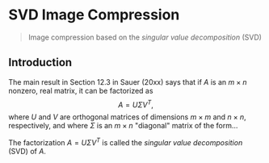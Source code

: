 # SVD Image Compression

> Image compression based on the _singular value decomposition_ (SVD)

## Introduction

The main result in Section 12.3 in Sauer (20xx) says that if $A$ is an $m \times n$ nonzero, real matrix, it can be factorized as
$$
A= U \Sigma V^T,
$$
where $U$ and $V$ are orthogonal matrices of dimensions $m \times m$ and $n \times n$, respectively, and where $\Sigma$ is an $m \times n$ "diagonal" matrix of the form...

The factorization $A= U \Sigma V^T$ is called the _singular value decomposition_ (SVD) of $A$.